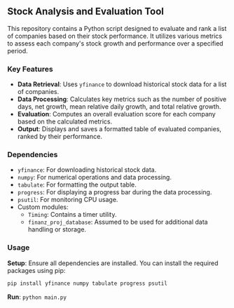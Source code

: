 ## Stock Analysis and Evaluation Tool

This repository contains a Python script designed to evaluate and rank a list of companies based on their stock performance. It utilizes various metrics to assess each company's stock growth and performance over a specified period.

### Key Features

- **Data Retrieval**: Uses `yfinance` to download historical stock data for a list of companies.
- **Data Processing**: Calculates key metrics such as the number of positive days, net growth, mean relative daily growth, and total relative growth.
- **Evaluation**: Computes an overall evaluation score for each company based on the calculated metrics.
- **Output**: Displays and saves a formatted table of evaluated companies, ranked by their performance.

### Dependencies

- `yfinance`: For downloading historical stock data.
- `numpy`: For numerical operations and data processing.
- `tabulate`: For formatting the output table.
- `progress`: For displaying a progress bar during the data processing.
- `psutil`: For monitoring CPU usage.
- Custom modules:
  - `Timing`: Contains a timer utility.
  - `finanz_proj_database`: Assumed to be used for additional data handling or storage.

### Usage

**Setup**: Ensure all dependencies are installed. You can install the required packages using pip:
   ```sh
   pip install yfinance numpy tabulate progress psutil
   ```

**Run**: `python main.py`
